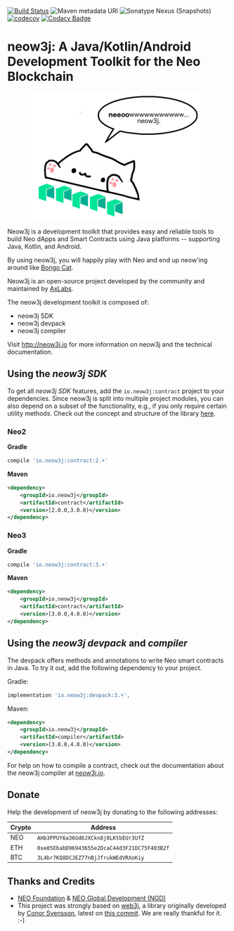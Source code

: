 [![Build Status](https://travis-ci.org/neow3j/neow3j.svg?branch=master)](https://travis-ci.org/neow3j/neow3j)
![Maven metadata URI](https://img.shields.io/maven-metadata/v/http/search.maven.org/maven2/io/neow3j/core/maven-metadata.xml.svg)
![Sonatype Nexus (Snapshots)](https://img.shields.io/nexus/s/http/oss.sonatype.org/io.neow3j/core.svg)
[![codecov](https://codecov.io/gh/neow3j/neow3j/branch/master/graph/badge.svg)](https://codecov.io/gh/neow3j/neow3j)
[![Codacy Badge](https://api.codacy.com/project/badge/Grade/f82a724b90a94df88e11c6462f2176ca)](https://www.codacy.com/manual/gsmachado/neow3j?utm_source=github.com&amp;utm_medium=referral&amp;utm_content=neow3j/neow3j&amp;utm_campaign=Badge_Grade)

# neow3j: A Java/Kotlin/Android Development Toolkit for the Neo Blockchain

<p align="center">
<img src="./images/neow3j-neo3-with-balloon.png" alt="Bongo Cat Neow3j" width="400" height="291" />
</p>

Neow3j is a development toolkit that provides easy and reliable tools to build Neo dApps and Smart Contracts using Java platforms -- supporting Java, Kotlin, and Android.

By using neow3j, you will happily play with Neo and end up neow'ing around like [Bongo Cat](https://knowyourmeme.com/memes/bongo-cat).

Neow3j is an open-source project developed by the community and maintained by [AxLabs](https://axlabs.com).

The neow3j development toolkit is composed of:

- neow3j SDK
- neow3j devpack
- neow3j compiler

Visit http://neow3j.io for more information on neow3j and the technical documentation.

## Using the *neow3j SDK*

To get all *neow3j SDK* features, add the `io.neow3j:contract` project to your dependencies. Since neow3j is split into multiple project modules, you can also depend on a subset of the functionality, e.g., if you only require certain utility methods. Check out the concept and structure of the library [here](https://neow3j.io/#/overview/concepts_and_structure).

### Neo2

__Gradle__

```groovy
compile 'io.neow3j:contract:2.+'
```
__Maven__

```xml
<dependency>
    <groupId>io.neow3j</groupId>
    <artifactId>contract</artifactId>
    <version>[2.0.0,3.0.0)</version>
</dependency>
```

### Neo3

__Gradle__

```groovy
compile 'io.neow3j:contract:3.+'
```
__Maven__

```xml
<dependency>
    <groupId>io.neow3j</groupId>
    <artifactId>contract</artifactId>
    <version>[3.0.0,4.0.0)</version>
</dependency>
```


## Using the *neow3j devpack* and *compiler*

The devpack offers methods and annotations to write Neo smart contracts in Java. To try it out, add the following dependency to your project.

Gradle:
```groovy
implementation 'io.neow3j:devpack:3.+',
```

Maven:
```xml
<dependency>
    <groupId>io.neow3j</groupId>
    <artifactId>compiler</artifactId>
    <version>[3.0.0,4.0.0)</version>
</dependency>
```

For help on how to compile a contract, check out the documentation about the neow3j compiler at [neow3j.io](https://neow3j.io/#/neo3_guides/contract_development?id=compilation).


## Donate

Help the development of neow3j by donating to the following addresses:

| Crypto   | Address                                      |
|----------|----------------------------------------------|
| NEO      | `AHb3PPUY6a36Gd6JXCkn8j8LKtbEUr3UfZ`         |
| ETH      | `0xe85EbabD96943655e2DcaC44d3F21DC75F403B2f` |
| BTC      | `3L4br7KQ8DCJEZ77nBjJfrukWEdVRXoKiy`         |


## Thanks and Credits

* [NEO Foundation](https://neo.org/team) & [NEO Global Development (NGD)](https://neo.org/team)
* This project was strongly based on [web3j](https://web3j.io),
a library originally developed by [Conor Svensson](http://conorsvensson.com), latest on [this commit](https://github.com/web3j/web3j/commit/2a259ece9736c0338fbb66b1be4c04aba0855254).
We are really thankful for it. :-)

